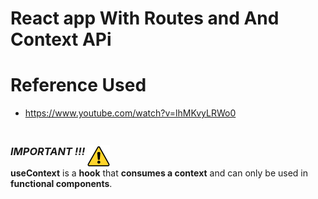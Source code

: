 # React app With Routes and And Context APi
<h1>Reference Used</h1>
<ul>
    <li><a href="https://www.youtube.com/watch?v=lhMKvyLRWo0">https://www.youtube.com/watch?v=lhMKvyLRWo0</a></li>
</ul>

<h3><i>IMPORTANT !!! <img src="public/danger.png" alt="img" style="max-width: 54px;position: relative;top: 20px;"> </i></h3>
<p style="color = red">
  <strong>useContext</strong> is a <strong>hook</strong> that <strong>consumes a context</strong> and can only be used in <strong>functional components</strong>.
</p>